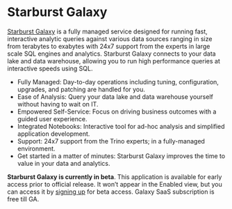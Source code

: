 # Starburst Galaxy

[Starburst Galaxy](https://docs.starburst.io/starburst-galaxy/) is a fully managed service designed for running fast, interactive analytic queries against various data sources ranging in size from terabytes to exabytes with 24x7 support from the experts in large scale SQL engines and analytics. Starburst Galaxy connects to your data lake and data warehouse, allowing you to run high performance queries at interactive speeds using SQL.

* Fully Managed: Day-to-day operations including tuning, configuration, upgrades, and patching are handled for you.
* Ease of Analysis: Query your data lake and data warehouse yourself without having to wait on IT.
* Empowered Self-Service: Focus on driving business outcomes with a guided user experience.
* Integrated Notebooks: Interactive tool for ad-hoc analysis and simplified application development.
* Support: 24x7 support from the Trino experts; in a fully-managed environment.
* Get started in a matter of minutes: Starburst Galaxy improves the time to value in your data and analytics.

**Starburst Galaxy is currently in beta**. This application is available for early access prior to official release. It won’t appear in the Enabled view, but you can access it by [signing up](https://www.starburst.io/platform/starburst-galaxy/) for beta access. Galaxy SaaS subscription is free till GA.
